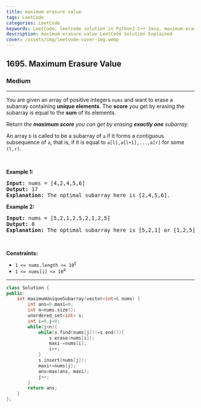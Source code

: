 ```yaml
---
title: maximum erasure value
tags: LeetCode
categories: LeetCode
keywords: LeetCode, leetcode solution in Python3 C++ Java, maximum-erasure-value solution
description: maximum erasure value LeetCode Solution Explained
cover: /assets/img/leetcode-cover-img.webp
---
```



<h2>1695. Maximum Erasure Value</h2><h3>Medium</h3><hr><div><p>You are given an array of positive integers <code>nums</code> and want to erase a subarray containing&nbsp;<strong>unique elements</strong>. The <strong>score</strong> you get by erasing the subarray is equal to the <strong>sum</strong> of its elements.</p>

<p>Return <em>the <strong>maximum score</strong> you can get by erasing <strong>exactly one</strong> subarray.</em></p>

<p>An array <code>b</code> is called to be a <span class="tex-font-style-it">subarray</span> of <code>a</code> if it forms a contiguous subsequence of <code>a</code>, that is, if it is equal to <code>a[l],a[l+1],...,a[r]</code> for some <code>(l,r)</code>.</p>

<p>&nbsp;</p>
<p><strong>Example 1:</strong></p>

<pre><strong>Input:</strong> nums = [4,2,4,5,6]
<strong>Output:</strong> 17
<strong>Explanation:</strong> The optimal subarray here is [2,4,5,6].
</pre>

<p><strong>Example 2:</strong></p>

<pre><strong>Input:</strong> nums = [5,2,1,2,5,2,1,2,5]
<strong>Output:</strong> 8
<strong>Explanation:</strong> The optimal subarray here is [5,2,1] or [1,2,5].
</pre>

<p>&nbsp;</p>
<p><strong>Constraints:</strong></p>

<ul>
	<li><code>1 &lt;= nums.length &lt;= 10<sup>5</sup></code></li>
	<li><code>1 &lt;= nums[i] &lt;= 10<sup>4</sup></code></li>
</ul>
</div>

---




```cpp
class Solution {
public:
    int maximumUniqueSubarray(vector<int>& nums) {
        int ans=0,maxi=0;
        int n=nums.size();
        unordered_set<int> s;
        int i=0,j=0;
        while(j<n){
            while(s.find(nums[j])!=s.end()){
                s.erase(nums[i]);
                maxi-=nums[i];
                i++;
            }
            s.insert(nums[j]);
            maxi+=nums[j];
            ans=max(ans, maxi);
            j++;
        }
        return ans;
    }
};
```
